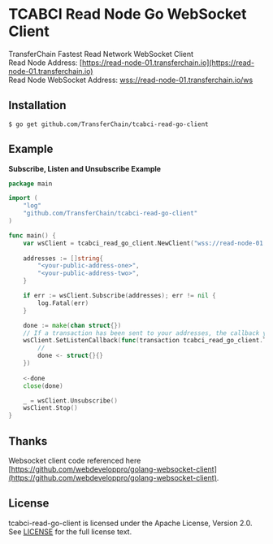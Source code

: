 # TCABCI Read Node Go WebSocket Client

TransferChain Fastest Read Network WebSocket Client  
Read Node Address: [https://read-node-01.transferchain.io](https://read-node-01.transferchain.io)  
Read Node WebSocket Address: [wss://read-node-01.transferchain.io/ws](wss://read-node-01.transferchain.io/ws)

## Installation

```shell
$ go get github.com/TransferChain/tcabci-read-go-client 
```

## Example

**Subscribe, Listen and Unsubscribe Example**

```go
package main

import (
	"log"
	"github.com/TransferChain/tcabci-read-go-client"
)

func main() {
	var wsClient = tcabci_read_go_client.NewClient("wss://read-node-01.transferchain.io/ws")
	
	addresses := []string{
		"<your-public-address-one>",
		"<your-public-address-two>",
	}

	if err := wsClient.Subscribe(addresses); err != nil {
		log.Fatal(err)
	}

	done := make(chan struct{})
	// If a transaction has been sent to your addresses, the callback you set here will be called.
	wsClient.SetListenCallback(func(transaction tcabci_read_go_client.Transaction) {
		// 
		done <- struct{}{}
	})
	
	<-done
	close(done)

	_ = wsClient.Unsubscribe()
	wsClient.Stop()
}
```

## Thanks

Websocket client code referenced here [https://github.com/webdeveloppro/golang-websocket-client](https://github.com/webdeveloppro/golang-websocket-client).  
  
## License

tcabci-read-go-client is licensed under the Apache License, Version 2.0. See [LICENSE](LICENSE) for the full license
text.